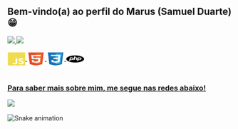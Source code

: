 ## Bem-vindo(a) ao perfil do Marus (Samuel Duarte) 😁

 <div>
   <a href="https://github.com/Marusbir">
   <img height="180em" src="https://github-readme-stats.vercel.app/api?username=Marusbir&show_icons=true&theme=tokyonight&include_all_commits=true&count_private=true"/>
   <img height="180em" src="https://github-readme-stats.vercel.app/api/top-langs/?username=Marusbir&layout=compact&langs_count=6&theme=tokyonight"/>

</div>
<div style="display: inline_block"><br>
  <img align="center" alt="Js" height="30" width="40" src="https://raw.githubusercontent.com/devicons/devicon/master/icons/javascript/javascript-plain.svg">
  <img align="center" alt="HTML" height="30" width="40" src="https://raw.githubusercontent.com/devicons/devicon/master/icons/html5/html5-original.svg">
  <img align="center" alt="CSS" height="30" width="40" src="https://raw.githubusercontent.com/devicons/devicon/master/icons/css3/css3-original.svg">
  <img align="center" alt="PHP" height="30" width="40" src="https://raw.githubusercontent.com/devicons/devicon/master/icons/php/php-plain.svg">
</div>
 
 <br>
 
  ### Para saber mais sobre mim, me segue nas redes abaixo!
 
<div> 
  <a href="https://www.linkedin.com/in/samuel-ramirez-duarte-2ab555156/" target="_blank"><img src="https://img.shields.io/badge/-LinkedIn-%230077B5?style=for-the-badge&logo=linkedin&logoColor=white" target="_blank"></a> 
 
  ![Snake animation](https://github.com/Marusbir/Marusbir/blob/output/github-contribution-grid-snake.svg)

</div>
